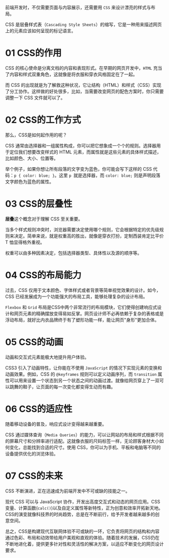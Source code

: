 前端开发时，不仅需要页面与内容展示，还需要用 `CSS` 来设计漂亮的样式与布局。

CSS 是层叠样式表（`Cascading Style Sheets`）的缩写，它是一种用来描述网页上的元素应该如何呈现的标记语言。



# 01 CSS的作用

CSS 的核心使命是分离文档的内容和表现形式。在早期的网页开发中，`HTML` 充当了内容和样式双重角色，这就像是将衣服和穿衣风格固定在了一起。

而 CSS 的出现就是为了解救这种状况，它让结构（HTML）和样式（CSS）实现了分工协作。这样做的好处很多，比如，当需要改变网页的配色方案时，你只需要调整一下 CSS 文件就可以了。



# 02 CSS的工作方式

那么，CSS是如何起作用的呢？

CSS 通常由选择器和一组属性构成，你可以把它想象成一个个的规则。选择器用于定位我们想要改变样式的 HTML 元素，而属性就是这些元素的具体样式描述，比如颜色、大小、位置等。

举个例子，如果你想让所有段落的文字变为蓝色，你可能会写下这样的 CSS 代码：`p { color: blue; }`。这里 `p `就是选择器，而 `color: blue;` 则是声明段落文字颜色为蓝色的属性。



# 03 CSS的层叠性

**层叠**这个概念对于理解 CSS 至关重要。

当多个样式规则冲突时，浏览器需要决定使用哪个规则，它会根据特定的优先级规则来决定。简单来说，就是权重高的胜出，就像是穿衣打扮，定制西装肯定比平价 T 恤显得格外重视。

权重可以由多种因素决定，包括选择器类型、具体性以及源的顺序等。



# 04 CSS的布局能力

过去，CSS 仅用于文本颜色、字体样式或者背景等简单视觉效果的设计。如今，CSS 已经发展成为一个功能强大的布局工具，能够处理复杂的设计布局。

`Flexbox` 和 `Grid` 布局是CSS中两个非常流行的布局模块，它们使得创建响应式设计和网页元素的精确摆放变得易如反掌。网页设计师不必再依赖于复杂的表格或是浮动布局，就好比内衣品牌终于有了塑形功能一样，能让网页"身形"更加合体。



# 05 CSS的动画

动画和交互式元素能极大地提升用户体验。

CSS3 引入了动画特性，让你能在不使用 `JavaScript` 的情况下实现元素的变换和动画效果。例如，CSS 的 `@keyframes` 规则可以定义动画序列，而 `transition` 属性可以用来设置一个状态到另一个状态之间的动画过渡。就像给网页穿上了一双可以跳舞的鞋子，让页面的每一次变化都变得生动而有趣。



# 06 CSS的适应性

随着移动设备的普及，响应式设计变得越来越重要。

CSS 通过媒体查询（`Media Queries`）的能力，可以让网站的布局和样式根据不同的屏幕尺寸和分辨率进行适配。这就像衣服的尺码标签一样，无论顾客身材大小如何变化，总能找到合适的尺寸。使用 CSS，你可以为手机、平板和电脑等不同的设备提供优化的浏览体验。



# 07 CSS的未来

CSS 不断演进，正在迅速成为前端开发中不可或缺的技能之一。

现代 CSS 可以与 JavaScript 协作，开发出高度交互式和动态的网页应用。CSS 变量、计算函数(`calc()`)以及自定义属性等新特性，正为创意和效率开拓新天地。CSS的演变就像科技界的时尚趋势，总是在不断前行，给予开发者越来越多的创意空间。

总之，CSS是构建现代互联网体验不可或缺的一环，它负责将网页的结构和内容通过色彩、布局和动效带给用户美观和直观的体验。随着技术的发展，CSS仍在不断地进化着，提供更多针对性和灵活性的解决方案，以适应不断变化的网页设计要求。